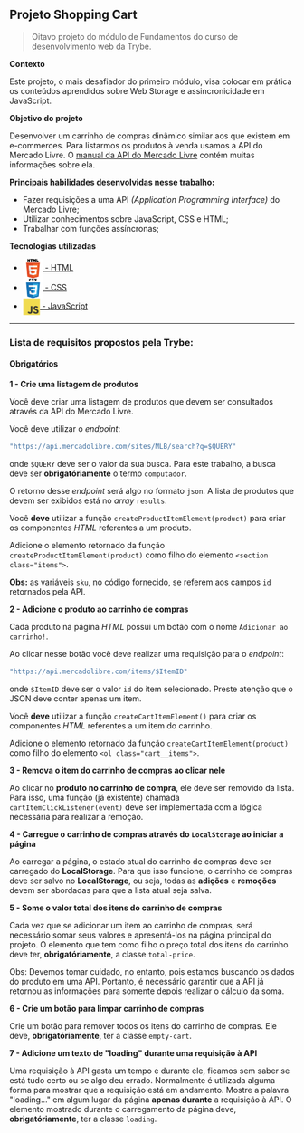 ## Projeto Shopping Cart

> Oitavo projeto do módulo de Fundamentos do curso de desenvolvimento web da Trybe.

**Contexto**

Este projeto, o mais desafiador do primeiro módulo, visa colocar em prática os conteúdos aprendidos sobre Web Storage
e assincronicidade em JavaScript.

**Objetivo do projeto**

Desenvolver um carrinho de compras dinâmico similar aos que existem em e-commerces.
Para listarmos os produtos à venda usamos a API do Mercado Livre.
O [manual da API do Mercado Livre](https://developers.mercadolivre.com.br/pt_br/itens-e-buscas) contém muitas informações sobre ela.

**Principais habilidades desenvolvidas nesse trabalho:**

- Fazer requisições a uma API *(Application Programming Interface)* do Mercado Livre;
- Utilizar conhecimentos sobre JavaScript, CSS e HTML;
- Trabalhar com funções assíncronas;

**Tecnologias utilizadas**
- <a href="https://www.w3.org/html/"><img src="https://raw.githubusercontent.com/devicons/devicon/master/icons/html5/html5-original-wordmark.svg" title="HTML5" title="HTML" align="center" height="35" /> - HTML </a>
- <a href="https://www.w3schools.com/css/"><img src="https://raw.githubusercontent.com/devicons/devicon/master/icons/css3/css3-original-wordmark.svg" title="CCS3" title="CSS" align="center" height="35"/> - CSS </a>
- <a href="https://developer.mozilla.org/en-US/docs/Web/JavaScript"><img src="https://raw.githubusercontent.com/devicons/devicon/master/icons/javascript/javascript-original.svg" title="JavaScript" align="center" height="30"/>  - JavaScript</a>

---

### Lista de requisitos propostos pela Trybe:

#### Obrigatórios

**1 - Crie uma listagem de produtos**

Você deve criar uma listagem de produtos que devem ser consultados através da API do Mercado Livre.

Você deve utilizar o _endpoint_:
```javascript
"https://api.mercadolibre.com/sites/MLB/search?q=$QUERY"
```
onde `$QUERY` deve ser o valor da sua busca. Para este trabalho, a busca deve ser **obrigatóriamente** o termo `computador`.

O retorno desse _endpoint_ será algo no formato `json`. A lista de produtos que devem ser exibidos está no _array_ `results`.

Você **deve** utilizar a função `createProductItemElement(product)` para criar os componentes _HTML_ referentes a um produto.

Adicione o elemento retornado da função `createProductItemElement(product)` como filho do elemento `<section class="items">`.

**Obs:** as variáveis `sku`, no código fornecido, se referem aos campos `id` retornados pela API.

**2 - Adicione o produto ao carrinho de compras**

Cada produto na página _HTML_ possui um botão com o nome `Adicionar ao carrinho!`.

Ao clicar nesse botão você deve realizar uma requisição para o _endpoint_:
```javascript
"https://api.mercadolibre.com/items/$ItemID"
```
onde `$ItemID` deve ser o valor `id` do item selecionado.
Preste atenção que o JSON deve conter apenas um item.

Você **deve** utilizar a função `createCartItemElement()` para criar os componentes _HTML_ referentes a um item do carrinho.

Adicione o elemento retornado da função `createCartItemElement(product)` como filho do elemento `<ol class="cart__items">`.

**3 - Remova o item do carrinho de compras ao clicar nele**

Ao clicar no **produto no carrinho de compra**, ele deve ser removido da lista.
Para isso, uma função (já existente) chamada `cartItemClickListener(event)` deve ser implementada com a lógica necessária para realizar a remoção.

**4 - Carregue o carrinho de compras através do `LocalStorage` ao iniciar a página**

Ao carregar a página, o estado atual do carrinho de compras deve ser carregado do **LocalStorage**.
Para que isso funcione, o carrinho de compras deve ser salvo no **LocalStorage**, ou seja, todas as **adições** e **remoções** devem ser abordadas para que a lista atual seja salva.

**5 - Some o valor total dos itens do carrinho de compras**

Cada vez que se adicionar um item ao carrinho de compras, será necessário somar seus valores e apresentá-los na página principal do projeto. O elemento que tem como filho o preço total dos itens do carrinho deve ter, **obrigatóriamente**, a classe `total-price`.

Obs: Devemos tomar cuidado, no entanto, pois estamos buscando os dados do produto em uma API. Portanto, é necessário garantir que a API já retornou as informações para somente depois realizar o cálculo da soma.

**6 - Crie um botão para limpar carrinho de compras**

Crie um botão para remover todos os itens do carrinho de compras. Ele deve, **obrigatóriamente**, ter a classe `empty-cart`.

**7 - Adicione um texto de "loading" durante uma requisição à API**

Uma requisição à API gasta um tempo e durante ele, ficamos sem saber se está tudo certo ou se algo deu errado.
Normalmente é utilizada alguma forma para mostrar que a requisição está em andamento.
Mostre a palavra "loading..." em algum lugar da página **apenas durante** a requisição à API. O elemento mostrado durante o carregamento da página deve, **obrigatóriamente**, ter a classe `loading`.
